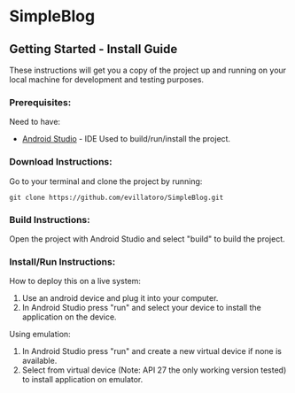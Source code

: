 # SimpleBlog
## Getting Started - Install Guide

These instructions will get you a copy of the project up and running on your local machine for development and testing purposes.

### Prerequisites:

Need to have:

* [Android Studio](https://developer.android.com/studio/index.html) - IDE Used to build/run/install the project.

### Download Instructions:
Go to your terminal and clone the project by running:
```
git clone https://github.com/evillatoro/SimpleBlog.git
```

### Build Instructions:
Open the project with Android Studio and select "build" to build the project.

### Install/Run Instructions:

How to deploy this on a live system:
1. Use an android device and plug it into your computer.
2. In Android Studio press "run" and select your device to install the application on the device.

Using emulation:
1. In Android Studio press "run" and create a new virtual device if none is available.
2. Select from virtual device (Note: API 27 the only working version tested) to install application on emulator. 

